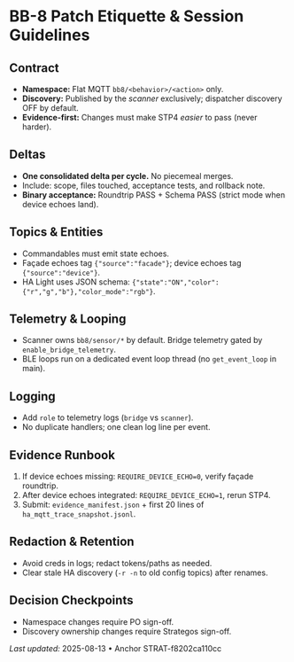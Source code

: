 # BB-8 Patch Etiquette & Session Guidelines

## Contract

- **Namespace:** Flat MQTT `bb8/<behavior>/<action>` only.
- **Discovery:** Published by the *scanner* exclusively; dispatcher discovery OFF by default.
- **Evidence-first:** Changes must make STP4 *easier* to pass (never harder).

## Deltas

- **One consolidated delta per cycle.** No piecemeal merges.
- Include: scope, files touched, acceptance tests, and rollback note.
- **Binary acceptance:** Roundtrip PASS + Schema PASS (strict mode when device echoes land).

## Topics & Entities

- Commandables must emit state echoes.
- Façade echoes tag `{"source":"facade"}`; device echoes tag `{"source":"device"}`.
- HA Light uses JSON schema: `{"state":"ON","color":{"r","g","b"},"color_mode":"rgb"}`.

## Telemetry & Looping

- Scanner owns `bb8/sensor/*` by default. Bridge telemetry gated by `enable_bridge_telemetry`.
- BLE loops run on a dedicated event loop thread (no `get_event_loop` in main).

## Logging

- Add `role` to telemetry logs (`bridge` vs `scanner`).
- No duplicate handlers; one clean log line per event.

## Evidence Runbook

1. If device echoes missing: `REQUIRE_DEVICE_ECHO=0`, verify façade roundtrip.
2. After device echoes integrated: `REQUIRE_DEVICE_ECHO=1`, rerun STP4.
3. Submit: `evidence_manifest.json` + first 20 lines of `ha_mqtt_trace_snapshot.jsonl`.

## Redaction & Retention

- Avoid creds in logs; redact tokens/paths as needed.
- Clear stale HA discovery (`-r -n` to old config topics) after renames.

## Decision Checkpoints

- Namespace changes require PO sign-off.
- Discovery ownership changes require Strategos sign-off.

*Last updated:* 2025-08-13 • Anchor STRAT-f8202ca110cc
